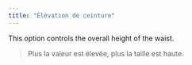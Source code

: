 ```yaml
---
title: "Élévation de ceinture"
---
```


This option controls the overall height of the waist.

> Plus la valeur est élevée, plus la taille est haute.





